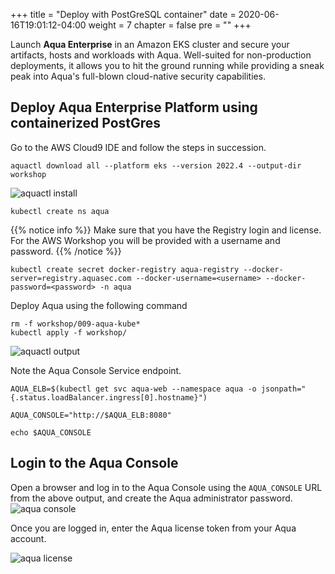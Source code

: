 +++
title = "Deploy with PostGreSQL container"
date = 2020-06-16T19:01:12-04:00
weight = 7
chapter = false
pre = "<b></b>"
+++

Launch **Aqua Enterprise** in an Amazon EKS cluster and secure your artifacts, hosts and workloads with Aqua. Well-suited for non-production deployments, it allows you to hit the ground running while providing a sneak peak into Aqua's full-blown cloud-native security capabilities.

## Deploy Aqua Enterprise Platform using containerized PostGres

Go to the AWS Cloud9 IDE and follow the steps in succession.

```shell
aquactl download all --platform eks --version 2022.4 --output-dir workshop
```

![aquactl install](/images/configure_aqua/aquactl-install-new.png)

```shell
kubectl create ns aqua
```

{{% notice info %}}
Make sure that you have the Registry login and license. For the AWS Workshop you will be provided with a username and password.
{{% /notice %}}

```shell
kubectl create secret docker-registry aqua-registry --docker-server=registry.aquasec.com --docker-username=<username> --docker-password=<password> -n aqua
```

Deploy Aqua using the following command

```shell
rm -f workshop/009-aqua-kube*
kubectl apply -f workshop/
```

![aquactl output](/images/configure_aqua/aquactl-internal-output-new.png)

Note the Aqua Console Service endpoint.

```shell
AQUA_ELB=$(kubectl get svc aqua-web --namespace aqua -o jsonpath="{.status.loadBalancer.ingress[0].hostname}")

AQUA_CONSOLE="http://$AQUA_ELB:8080"

echo $AQUA_CONSOLE
```

## Login to the Aqua Console

Open a browser and log in to the Aqua Console using the ```AQUA_CONSOLE``` URL from the above output, and create the Aqua administrator password.
![aqua console](/images/configure_aqua/aqua-console-new.png)

Once you are logged in, enter the Aqua license token from your Aqua account.

![aqua license](/images/configure_aqua/aqua-license-new.png)
